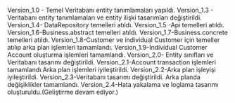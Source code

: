 Version_1.0 - Temel Veritabanı entity tanımlamaları yapıldı.
Version_1.3 - Veritabanı entity tanımlamaları ve entity ilişki tasarımları değiştirildi.
Version_1.4- DataRepository temelleri atıldı.
Version_1.5 -Api temelleri atıldı.
Version_1.6-Business.abstract temelleri atıldı.
Version_1.7-Business.concrete temelleri atıldı.
Version_1.8-Customer ve individual Customer için temeller atılıp arka plan işlemleri tamamlandı.
Version_1.9-İndividual Customer Account oluşturma işlemleri tamamlandı.
Version_2.0- Entity sınıfları ve Veritabanı tasarımı değiştirildi.
Version_2.1-Account transaction işlemleri tamamlandı.Arka plan işlemleri iyileştirildi.
Version_2.2-Arka plan işleyişi iyileştirildi.
Version_2.3-Veritabanı tasarımı değiştirildi. Arka planda değişiklikler tamamlandı.
Version_2.4-Hata yakalama ve loglama tasarımı oluşturuldu.(Geliştirme devam ediyor.)
